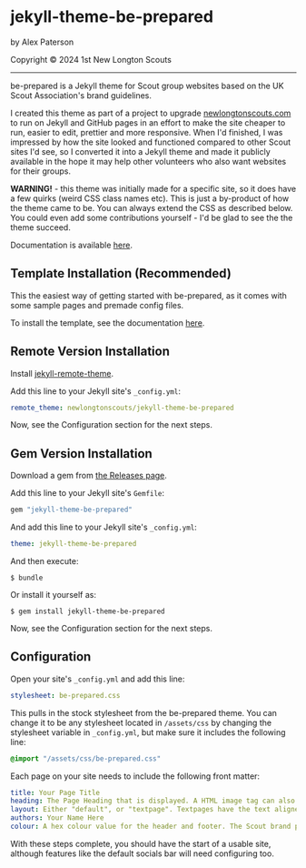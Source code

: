 # jekyll-theme-be-prepared

by Alex Paterson

Copyright © 2024 1st New Longton Scouts

---

be-prepared is a Jekyll theme for Scout group websites based on the UK Scout Association's brand guidelines.

I created this theme as part of a project to upgrade [newlongtonscouts.com](https://newlongtonscouts.com) to run on Jekyll and GitHub pages in an effort to make the site cheaper to run, easier to edit, prettier and more responsive. When I'd finished, I was impressed by how the site looked and functioned compared to other Scout sites I'd see, so I converted it into a Jekyll theme and made it publicly available in the hope it may help other volunteers who also want websites for their groups.

**WARNING!** - this theme was initially made for a specific site, so it does have a few quirks (weird CSS class names etc). This is just a by-product of how the theme came to be. You can always extend the CSS as described below. You could even add some contributions yourself - I'd be glad to see the the theme succeed.

Documentation is available [here](https://github.com/newlongtonscouts/be-prepared-template/wiki).

## Template Installation (Recommended)

This the easiest way of getting started with be-prepared, as it comes with some sample pages and premade config files.

To install the template, see the documentation [here](https://github.com/newlongtonscouts/be-prepared-template/wiki).

## Remote Version Installation

Install [jekyll-remote-theme](https://github.com/benbalter/jekyll-remote-theme).

Add this line to your Jekyll site's `_config.yml`:

```yaml
remote_theme: newlongtonscouts/jekyll-theme-be-prepared
```

Now, see the Configuration section for the next steps.

## Gem Version Installation

Download a gem from [the Releases page](https://github.com/newlongtonscouts/jekyll-theme-be-prepared/releases).

Add this line to your Jekyll site's `Gemfile`:

```ruby
gem "jekyll-theme-be-prepared"
```

And add this line to your Jekyll site's `_config.yml`:

```yaml
theme: jekyll-theme-be-prepared
```

And then execute:

    $ bundle

Or install it yourself as:

    $ gem install jekyll-theme-be-prepared

Now, see the Configuration section for the next steps.

## Configuration

Open your site's `_config.yml` and add this line:

```yaml
stylesheet: be-prepared.css
```

This pulls in the stock stylesheet from the be-prepared theme. You can change it to be any stylesheet located in `/assets/css` by changing the stylesheet variable in `_config.yml`, but make sure it includes the following line:

```css
@import "/assets/css/be-prepared.css"
```

Each page on your site needs to include the following front matter:
```yaml
title: Your Page Title
heading: The Page Heading that is displayed. A HTML image tag can also be used instead with the class set to "HeadingImage"
layout: Either "default", or "textpage". Textpages have the text aligned to the left. "page" and "home" are included for compatibility too, but are identical to default.
authors: Your Name Here
colour: A hex colour value for the header and footer. The Scout brand purple is 7413dc.
```

With these steps complete, you should have the start of a usable site, although features like the default socials bar will need configuring too.
